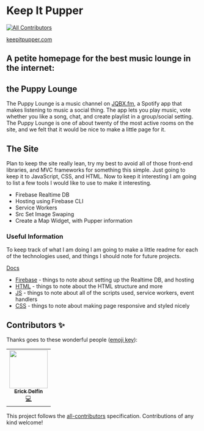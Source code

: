 # Keep It Pupper
<!-- ALL-CONTRIBUTORS-BADGE:START - Do not remove or modify this section -->
[![All Contributors](https://img.shields.io/badge/all_contributors-1-orange.svg?style=flat-square)](#contributors-)
<!-- ALL-CONTRIBUTORS-BADGE:END -->
[keepitpupper.com](//keepitpupper.com)

## A petite homepage for the best music lounge in the internet:

## the **Puppy Lounge**

The Puppy Lounge is a music channel on [JQBX.fm](//jqbx.fm), a Spotify app that makes listening to music a social thing. The app lets you play music, vote whether you like a song, chat, and create playlist in a group/social setting. The Puppy Lounge is one of about twenty of the most active rooms on the site, and we felt that it would be nice to make a little page for it.

## The Site

Plan to keep the site really lean, try my best to avoid all of those front-end libraries, and MVC frameworks for something this simple. Just going to keep it to JavaScript, CSS, and HTML. Now to keep it interesting I am going to list a few tools I would like to use to make it interesting.

- Firebase Realtime DB
- Hosting using Firebase CLI
- Service Workers
- Src Set Image Swaping
- Create a Map Widget, with Pupper information

### Useful Information
To keep track of what I am doing I am going to make a little readme for each of the technologies used, and things I should note for future projects.

[Docs](./docs)
- [Firebase](./docs/firebase.md) - things to note about setting up the Realtime DB, and hosting
- [HTML](./docs/html.md) - things to note about the HTML structure and more
- [JS](./docs/js.md) - things to note about all of the scripts used, service workers, event handlers
- [CSS](./docs/css.md) - things to note about making page responsive and styled nicely


## Contributors ✨

Thanks goes to these wonderful people ([emoji key](https://allcontributors.org/docs/en/emoji-key)):

<!-- ALL-CONTRIBUTORS-LIST:START - Do not remove or modify this section -->
<!-- prettier-ignore-start -->
<!-- markdownlint-disable -->
<table>
  <tr>
    <td align="center"><a href="https://github.com/Nifled"><img src="https://avatars1.githubusercontent.com/u/16827499?v=4" width="100px;" alt=""/><br /><sub><b>Erick Delfin</b></sub></a><br /><a href="https://github.com/sherwino/keepitpupper/commits?author=Nifled" title="Code">💻</a></td>
  </tr>
</table>

<!-- markdownlint-enable -->
<!-- prettier-ignore-end -->
<!-- ALL-CONTRIBUTORS-LIST:END -->

This project follows the [all-contributors](https://github.com/all-contributors/all-contributors) specification. Contributions of any kind welcome!